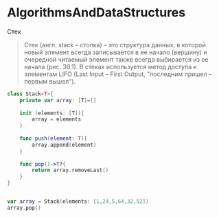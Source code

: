 # AlgorithmsAndDataStructures

Стек
> Стек (англ. stack – стопка) – это структура данных, в которой новый элемент всегда записывается в ее начало (вершину) и очередной читаемый элемент также всегда
> выбирается из ее начала (рис. 30.1). В стеках используется метод доступа к элементам LIFO (Last Input – First Output, "последним пришел – первым вышел").
```swift
class Stack<T>{
    private var array: [T]=[]
    
    init (elements: [T]){
        array = elements
    }
    
    func push(element: T){
        array.append(element)
    }
    
    func pop()->T?{
        return array.removeLast()
    }
}


var array = Stack(elements: [1,24,5,64,32,52])
array.pop()
```
